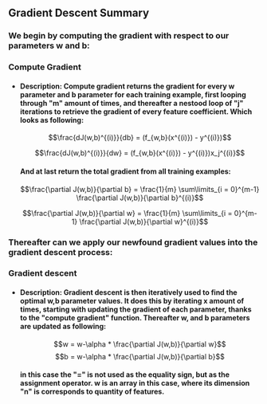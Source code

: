 ## Gradient Descent Summary
### We begin by computing the gradient with respect to our parameters w and b:
### **Compute Gradient**
 - #### Description: Compute gradient returns the gradient for every w parameter and b parameter for each training example, first looping through "m" amount of times, and thereafter a nestood loop of "j" iterations to retrieve the gradient of every feature coefficient. Which looks as following:
     $$\frac{dJ(w,b)^{(i)}}{db} = (f_{w,b}(x^{(i)}) - y^{(i)})$$

     $$\frac{dJ(w,b)^{(i)}}{dw} = (f_{w,b}(x^{(i)}) - y^{(i)})x_j^{(i)}$$
   #### And at last return the total gradient from all training examples:
   $$\frac{\partial J(w,b)}{\partial b}  = \frac{1}{m} \sum\limits_{i = 0}^{m-1} \frac{\partial J(w,b)}{\partial b}^{(i)}$$
    
    $$\frac{\partial J(w,b)}{\partial w}  = \frac{1}{m} \sum\limits_{i = 0}^{m-1} \frac{\partial J(w,b)}{\partial w}^{(i)}$$

### Thereafter can we apply our newfound gradient values into the gradient descent process:
 
### **Gradient descent**
  - #### Description: Gradient descent is then iteratively used to find the optimal w,b parameter values. It does this by iterating x amount of times, starting with updating the gradient of each parameter, thanks to the "compute gradient" function. Thereafter w, and b parameters are updated as following:
      $$w = w-\alpha *  \frac{\partial J(w,b)}{\partial w}$$
      $$b = w-\alpha *  \frac{\partial J(w,b)}{\partial b}$$
    #### in this case the "=" is not used as the equality sign, but as the assignment operator. w is an array in this case, where its dimension "n" is corresponds to quantity of features.
